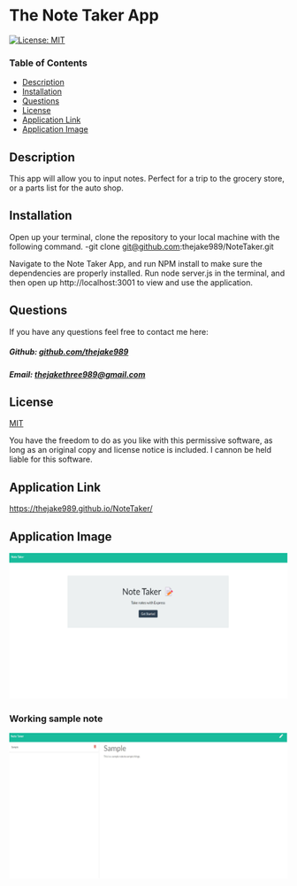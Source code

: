 # The Note Taker App

[![License: MIT](https://img.shields.io/badge/License-MIT-yellow.svg)](https://opensource.org/licenses/MIT)

### Table of Contents

- [Description](#description)
- [Installation](#installation)
- [Questions](#questions)
- [License](#license)
- [Application Link](#application-link)
- [Application Image](#application-image)

## Description

This app will allow you to input notes. Perfect for a trip to the grocery store, or a parts list for the auto shop.

## Installation

Open up your terminal, clone the repository to your local machine with the following command.
-git clone git@github.com:thejake989/NoteTaker.git

Navigate to the Note Taker App, and run NPM install to make sure the dependencies are properly installed.
Run node server.js in the terminal, and then open up http://localhost:3001 to view and use the application.

## Questions

If you have any questions feel free to contact me here:

##### Github: [github.com/thejake989](https://github.com/thejake989)

##### Email: [thejakethree989@gmail.com](mailto:thejakethree989@gmail.com?subject=[GitHub])

## License

[MIT](https://opensource.org/licenses/MIT)

You have the freedom to do as you like with this permissive software, as long as an original copy and license notice is included. I cannon be held liable for this software.

## Application Link

https://thejake989.github.io/NoteTaker/

## Application Image

![Image of Application](./Develop/public/assets/images/sample1.jpg)

### Working sample note

![Image of Application](./Develop/public/assets/images/sample2.jpeg)
